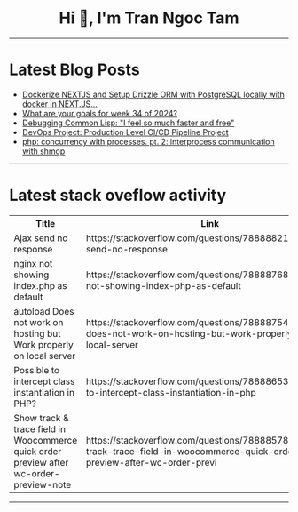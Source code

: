 <h1 align="center">Hi 👋, I'm Tran Ngoc Tam</h1>

---

# Latest Blog Posts 
<!-- BLOG-POST-LIST:START -->
- [Dockerize NEXTJS and Setup Drizzle ORM with PostgreSQL locally with docker in NEXT.JS...](https://dev.to/nsrez/dockerize-nextjs-and-setup-drizzle-orm-with-postgresql-locally-with-docker-in-nextjs-4oli)
- [What are your goals for week 34 of 2024?](https://dev.to/jarvisscript/what-are-your-goals-for-week-34-of-2024-kma)
- [Debugging Common Lisp: &quot;I feel so much faster and free&quot;](https://dev.to/vindarel/debugging-common-lisp-i-feel-so-much-faster-and-free-4m3f)
- [DevOps Project: Production Level CI/CD Pipeline Project](https://dev.to/prodevopsguytech/devops-project-production-level-cicd-pipeline-project-1iek)
- [php: concurrency with processes. pt. 2: interprocess communication with shmop](https://dev.to/gbhorwood/php-concurrency-with-processes-pt-2-interprocess-communication-with-shmop-555k)
<!-- BLOG-POST-LIST:END -->

---

# Latest stack oveflow activity
<table>
  <tr><th>Title</th><th>Link</th></tr>
  <!-- STACKOVERFLOW:START --><tr><td>Ajax send no response</td><td>https://stackoverflow.com/questions/78888821/ajax-send-no-response</td></tr><tr><td>nginx not showing index.php as default</td><td>https://stackoverflow.com/questions/78888768/nginx-not-showing-index-php-as-default</td></tr><tr><td>autoload Does not work on hosting but Work properly on local server</td><td>https://stackoverflow.com/questions/78888754/autoload-does-not-work-on-hosting-but-work-properly-on-local-server</td></tr><tr><td>Possible to intercept class instantiation in PHP?</td><td>https://stackoverflow.com/questions/78888653/possible-to-intercept-class-instantiation-in-php</td></tr><tr><td>Show track &amp; trace field in Woocommerce quick order preview after wc-order-preview-note</td><td>https://stackoverflow.com/questions/78888578/show-track-trace-field-in-woocommerce-quick-order-preview-after-wc-order-previ</td></tr><!-- STACKOVERFLOW:END -->
</table>

---


